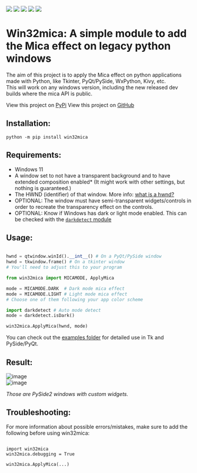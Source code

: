 
![](https://img.shields.io/pypi/wheel/win32mica?style=for-the-badge)
![](https://img.shields.io/pypi/v/win32mica?style=for-the-badge)
![](https://img.shields.io/pypi/l/win32mica?style=for-the-badge)
![](https://img.shields.io/pypi/pyversions/win32mica?style=for-the-badge)
![](https://img.shields.io/pypi/dm/win32mica?style=for-the-badge)
# Win32mica: A simple module to add the Mica effect on legacy python windows
The aim of this project is to apply the Mica effect on python applications made with Python, like Tkinter, PyQt/PySide, WxPython, Kivy, etc.<br> This will work on any windows version, including the new released dev builds where the mica API is public.

View this project on [PyPi](https://pypi.org/project/win32mica/)
View this project on [GitHub](https://github.com/martinet101/win32mica)

## Installation:
```pwsh
python -m pip install win32mica
```

## Requirements:
 - Windows 11
 - A window set to not have a transparent background and to have extended composition enabled* (It might work with other settings, but nothing is guaranteed.)
 - The HWND (identifier) of that window. More info: [what is a hwnd?](https://stackoverflow.com/questions/1635645/what-is-hwnd-in-vc) 
 - OPTIONAL: The window must have semi-transparent widgets/controls in order to recreate the transparency effect on the controls.
 - OPTIONAL: Know if Windows has dark or light mode enabled. This can be checked with the [`darkdetect` module](https://pypi.org/project/darkdetect/)

## Usage:

```python

hwnd = qtwindow.winId().__int__() # On a PyQt/PySide window
hwnd = tkwindow.frame() # On a tkinter window
# You'll need to adjust this to your program

from win32mica import MICAMODE, ApplyMica

mode = MICAMODE.DARK  # Dark mode mica effect
mode = MICAMODE.LIGHT # Light mode mica effect
# Choose one of them following your app color scheme

import darkdetect # Auto mode detect
mode = darkdetect.isDark()

win32mica.ApplyMica(hwnd, mode)
```

You can check out the [examples folder](https://github.com/martinet101/win32mica/tree/main/examples) for detailed use in Tk and PySide/PyQt.

## Result:

![image](https://user-images.githubusercontent.com/53119851/188261331-15e17447-590f-452a-be62-07c67a3db673.png)<br>
![image](https://user-images.githubusercontent.com/53119851/188261398-83f5d904-586f-47ce-b6af-d4521eb3f68f.png)

_Those are PySide2 windows with custom widgets._


## Troubleshooting:

For more information about possible errors/mistakes, make sure to add the following before using win32mica:


```

import win32mica
win32mica.debugging = True

win32mica.ApplyMica(...)

```
